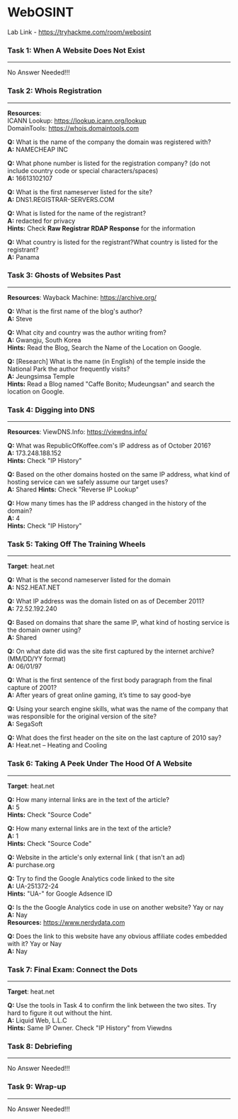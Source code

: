 # WebOSINT
Lab Link - <https://tryhackme.com/room/webosint>

### Task 1: When A Website Does Not Exist
-------------------------------
No Answer Needed!!!

### Task 2: Whois Registration
-------------------------------
**Resources**:<br>
ICANN Lookup: <https://lookup.icann.org/lookup><br>
DomainTools: <https://whois.domaintools.com><br>

**Q:** What is the name of the company the domain was registered with?<br>
**A:** NAMECHEAP INC

**Q:** What phone number is listed for the registration company? (do not include country code or special characters/spaces)<br>
**A:** 16613102107

**Q:** What is the first nameserver listed for the site?<br>
**A:** DNS1.REGISTRAR-SERVERS.COM

**Q:** What is listed for the name of the registrant?<br>
**A:** redacted for privacy<br>
**Hints:** Check **Raw Registrar RDAP Response** for the information

**Q:** What country is listed for the registrant?What country is listed for the registrant?<br>
**A:** Panama

### Task 3: Ghosts of Websites Past
-------------------------------
**Resources**:
Wayback Machine: <https://archive.org/>

**Q:** What is the first name of the blog's author?<br>
**A:** Steve

**Q:** What city and country was the author writing from?<br>
**A:** Gwangju, South Korea<br>
**Hints:** Read the Blog, Search the Name of the Location on Google.

**Q:** [Research] What is the name (in English) of the temple inside the National Park the author frequently visits?<br>
**A:** Jeungsimsa Temple<br>
**Hints:** Read a Blog named "Caffe Bonito; Mudeungsan" and search the location on Google.

### Task 4: Digging into DNS
-------------------------------
**Resources**: ViewDNS.Info: <https://viewdns.info/>

**Q:** What was RepublicOfKoffee.com's IP address as of October 2016?<br> 
**A:** 173.248.188.152<br>
**Hints:** Check "IP History"

**Q:** Based on the other domains hosted on the same IP address, what kind of hosting service can we safely assume our target uses?<br>
**A:** Shared
**Hints:** Check "Reverse IP Lookup"

**Q:** How many times has the IP address changed in the history of the domain?<br>
**A:** 4<br>
**Hints:** Check "IP History"

### Task 5: Taking Off The Training Wheels
-------------------------------
**Target**: heat.net

**Q:** What is the second nameserver listed for the domain<br>
**A:** NS2.HEAT.NET

**Q:** What IP address was the domain listed on as of December 2011?<br>
**A:** 72.52.192.240

**Q:** Based on domains that share the same IP, what kind of hosting service is the domain owner using?<br>
**A:** Shared

**Q:** On what date did was the site first captured by the internet archive? (MM/DD/YY format)<br>
**A:** 06/01/97

**Q:** What is the first sentence of the first body paragraph from the final capture of 2001?<br>
**A:** After years of great online gaming, it’s time to say good-bye

**Q:** Using your search engine skills, what was the name of the company that was responsible for the original version of the site?<br>
**A:** SegaSoft

**Q:** What does the first header on the site on the last capture of 2010 say?<br>
**A:** Heat.net – Heating and Cooling

### Task 6: Taking A Peek Under The Hood Of A Website
-------------------------------
**Target**: heat.net

**Q:** How many internal links are in the text of the article?<br>
**A:** 5<br>
**Hints:** Check "Source Code"

**Q:** How many external links are in the text of the article?<br>
**A:** 1<br>
**Hints:** Check "Source Code"

**Q:** Website in the article's only external link ( that isn't an ad)<br>
**A:** purchase.org

**Q:** Try to find the Google Analytics code linked to the site<br>
**A:** UA-251372-24<br>
**Hints:** "UA-" for Google Adsence ID

**Q:** Is the the Google Analytics code in use on another website? Yay or nay<br>
**A:** Nay<br>
**Resources:** <https://www.nerdydata.com>

**Q:** Does the link to this website have any obvious affiliate codes embedded with it? Yay or Nay<br>
**A:** Nay

### Task 7: Final Exam: Connect the Dots 
-------------------------------
**Target**: heat.net

**Q:** Use the tools in Task 4 to confirm the link between the two sites. Try hard to figure it out without the hint.<br>
**A:** Liquid Web, L.L.C<br>
**Hints:** Same IP Owner. Check "IP History" from Viewdns

### Task 8: Debriefing
-------------------------------
No Answer Needed!!!

### Task 9: Wrap-up
-------------------------------
No Answer Needed!!!
